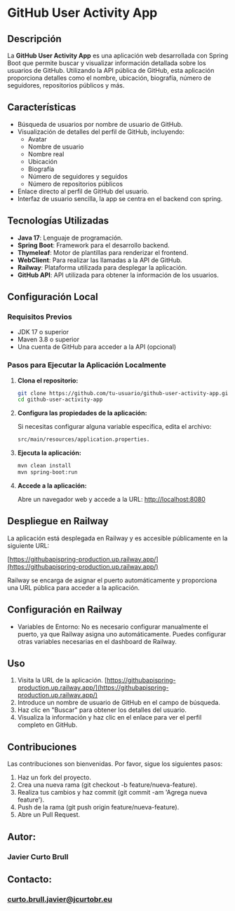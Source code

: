 # GitHub User Activity App

## Descripción

La **GitHub User Activity App** es una aplicación web desarrollada con Spring Boot que permite buscar y visualizar información detallada sobre los usuarios de GitHub. Utilizando la API pública de GitHub, esta aplicación proporciona detalles como el nombre, ubicación, biografía, número de seguidores, repositorios públicos y más.

## Características

- Búsqueda de usuarios por nombre de usuario de GitHub.
- Visualización de detalles del perfil de GitHub, incluyendo:
    - Avatar
    - Nombre de usuario
    - Nombre real
    - Ubicación
    - Biografía
    - Número de seguidores y seguidos
    - Número de repositorios públicos
- Enlace directo al perfil de GitHub del usuario.
- Interfaz de usuario sencilla, la app se centra en el backend con spring.

## Tecnologías Utilizadas

- **Java 17**: Lenguaje de programación.
- **Spring Boot**: Framework para el desarrollo backend.
- **Thymeleaf**: Motor de plantillas para renderizar el frontend.
- **WebClient**: Para realizar las llamadas a la API de GitHub.
- **Railway**: Plataforma utilizada para desplegar la aplicación.
- **GitHub API**: API utilizada para obtener la información de los usuarios.

## Configuración Local

### Requisitos Previos

- JDK 17 o superior
- Maven 3.8 o superior
- Una cuenta de GitHub para acceder a la API (opcional)

### Pasos para Ejecutar la Aplicación Localmente

1. **Clona el repositorio:**

   ```bash
   git clone https://github.com/tu-usuario/github-user-activity-app.git
   cd github-user-activity-app

2. **Configura las propiedades de la aplicación:**

    Si necesitas configurar alguna variable específica, edita el archivo: 
    ```bash
    src/main/resources/application.properties.

3. **Ejecuta la aplicación:**

   ```bash
   mvn clean install
   mvn spring-boot:run
   ```
4. **Accede a la aplicación:**

   Abre un navegador web y accede a la URL: [http://localhost:8080](http://localhost:8080)

## Despliegue en Railway

La aplicación está desplegada en Railway y es accesible públicamente en la siguiente URL:

[https://githubapispring-production.up.railway.app/](https://githubapispring-production.up.railway.app/)

Railway se encarga de asignar el puerto automáticamente y proporciona una URL pública para acceder a la aplicación.

## Configuración en Railway

- Variables de Entorno: No es necesario configurar manualmente el puerto, ya que Railway asigna uno automáticamente.
Puedes configurar otras variables necesarias en el dashboard de Railway.
## Uso
  
1. Visita la URL de la aplicación. [https://githubapispring-production.up.railway.app/](https://githubapispring-production.up.railway.app/)
2. Introduce un nombre de usuario de GitHub en el campo de búsqueda.
3. Haz clic en "Buscar" para obtener los detalles del usuario.
4. Visualiza la información y haz clic en el enlace para ver el perfil completo en GitHub.

## Contribuciones

Las contribuciones son bienvenidas. Por favor, sigue los siguientes pasos:

1. Haz un fork del proyecto.
2. Crea una nueva rama (git checkout -b feature/nueva-feature).
3. Realiza tus cambios y haz commit (git commit -am 'Agrega nueva feature').
4. Push de la rama (git push origin feature/nueva-feature).
5. Abre un Pull Request.

## Autor: 
### **Javier Curto Brull**


## Contacto:
### **curto.brull.javier@jcurtobr.eu**